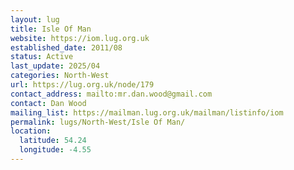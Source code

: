 ```yaml
---
layout: lug
title: Isle Of Man
website: https://iom.lug.org.uk
established_date: 2011/08
status: Active
last_update: 2025/04
categories: North-West
url: https://lug.org.uk/node/179
contact_address: mailto:mr.dan.wood@gmail.com
contact: Dan Wood
mailing_list: https://mailman.lug.org.uk/mailman/listinfo/iom
permalink: lugs/North-West/Isle Of Man/
location:
  latitude: 54.24
  longitude: -4.55
---
```

